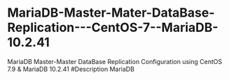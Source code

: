 # MariaDB-Master-Mater-DataBase-Replication---CentOS-7--MariaDB-10.2.41
MariaDB Master-Master DataBase Replication Configuration using CentOS 7.9 &amp; MariaDB 10.2.41
#Description
MariaDB
